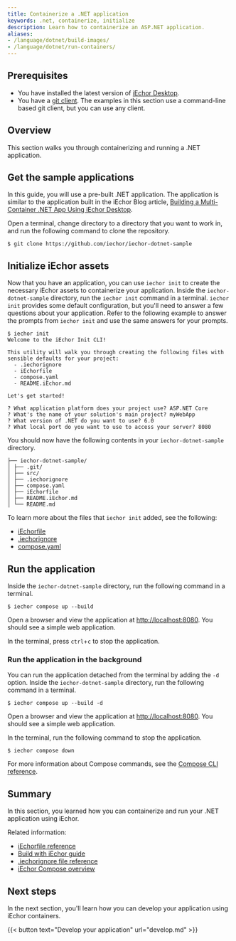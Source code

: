 ```yaml
---
title: Containerize a .NET application
keywords: .net, containerize, initialize
description: Learn how to containerize an ASP.NET application.
aliases:
- /language/dotnet/build-images/
- /language/dotnet/run-containers/
---
```


## Prerequisites

* You have installed the latest version of [iEchor
  Desktop](../../get-iechor.md).
* You have a [git client](https://git-scm.com/downloads). The examples in this
  section use a command-line based git client, but you can use any client.

## Overview

This section walks you through containerizing and running a .NET
application.

## Get the sample applications

In this guide, you will use a pre-built .NET application. The application is
similar to the application built in the iEchor Blog article, [Building a
Multi-Container .NET App Using iEchor
Desktop](https://www.iechor.com/blog/building-multi-container-net-app-using-iechor-desktop/).

Open a terminal, change directory to a directory that you want to work in, and
run the following command to clone the repository.

```console
$ git clone https://github.com/iechor/iechor-dotnet-sample
```

## Initialize iEchor assets

Now that you have an application, you can use `iechor init` to create the
necessary iEchor assets to containerize your application. Inside the
`iechor-dotnet-sample` directory, run the `iechor init` command in a terminal.
`iechor init` provides some default configuration, but you'll need to answer a
few questions about your application. Refer to the following example to answer
the prompts from `iechor init` and use the same answers for your prompts.

```console
$ iechor init
Welcome to the iEchor Init CLI!

This utility will walk you through creating the following files with sensible defaults for your project:
  - .iechorignore
  - iEchorfile
  - compose.yaml
  - README.iEchor.md

Let's get started!

? What application platform does your project use? ASP.NET Core
? What's the name of your solution's main project? myWebApp
? What version of .NET do you want to use? 6.0
? What local port do you want to use to access your server? 8080
```

You should now have the following contents in your `iechor-dotnet-sample`
directory.

```text
├── iechor-dotnet-sample/
│ ├── .git/
│ ├── src/
│ ├── .iechorignore
│ ├── compose.yaml
│ ├── iEchorfile
│ ├── README.iEchor.md
│ └── README.md
```

To learn more about the files that `iechor init` added, see the following:
 - [iEchorfile](../../reference/iechorfile.md)
 - [.iechorignore](../../reference/iechorfile.md#iechorignore-file)
 - [compose.yaml](../../compose/compose-file/_index.md)

## Run the application

Inside the `iechor-dotnet-sample` directory, run the following command in a
terminal.

```console
$ iechor compose up --build
```

Open a browser and view the application at [http://localhost:8080](http://localhost:8080). You should see a simple web application.

In the terminal, press `ctrl`+`c` to stop the application.

### Run the application in the background

You can run the application detached from the terminal by adding the `-d`
option. Inside the `iechor-dotnet-sample` directory, run the following command
in a terminal.

```console
$ iechor compose up --build -d
```

Open a browser and view the application at [http://localhost:8080](http://localhost:8080). You should see a simple web application.

In the terminal, run the following command to stop the application.

```console
$ iechor compose down
```

For more information about Compose commands, see the [Compose CLI
reference](../../compose/reference/_index.md).

## Summary

In this section, you learned how you can containerize and run your .NET
application using iEchor.

Related information:
 - [iEchorfile reference](../../reference/iechorfile.md)
 - [Build with iEchor guide](../../build/guide/index.md)
 - [.iechorignore file reference](../../reference/iechorfile.md#iechorignore-file)
 - [iEchor Compose overview](../../compose/_index.md)

## Next steps

In the next section, you'll learn how you can develop your application using
iEchor containers.

{{< button text="Develop your application" url="develop.md" >}}
